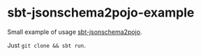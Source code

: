 # sbt-jsonschema2pojo-example
Small example of usage [sbt-jsonschema2pojo](https://github.com/catap/sbt-jsonschema2pojo).

Just `git clone && sbt run`.
